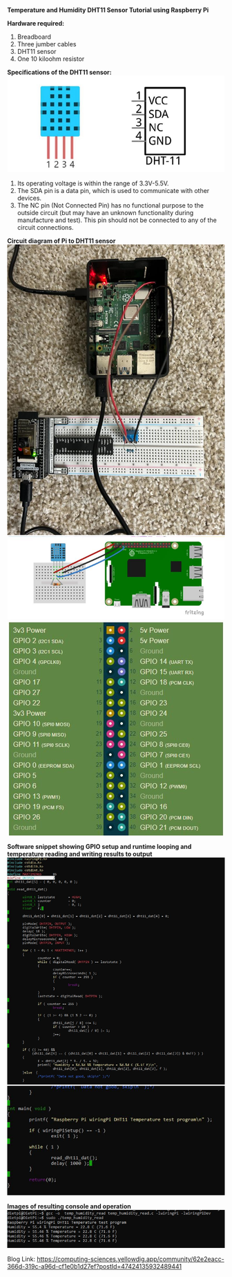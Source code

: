 **Temperature and Humidity DHT11 Sensor Tutorial using Raspberry Pi**

**Hardware required:**
1. Breadboard
2. Three jumber cables
3. DHT11 sensor
4. One 10 kiloohm resistor

**Specifications of the DHT11 sensor:**
![DHT11_Specs](/ANALOG_Device_Tutorials/image/DHT11_Specs.JPG)<br/>
1. Its operating voltage is within the range of 3.3V-5.5V.
2. The SDA pin is a data pin, which is used to communicate with other devices.
3. The NC pin (Not Connected Pin) has no functional purpose to the outside circuit (but may have an unknown functionality during
manufacture and test). This pin should not be connected to any of the circuit connections.

**Circuit diagram of Pi to DHT11 sensor**
![Operational_Circuit_Pi](/ANALOG_Device_Tutorials/image/Operational_Circuit_Pi.jpeg)<br/>
![CircuitDiagram2](/ANALOG_Device_Tutorials/image/CircuitDiagram2.JPG)<br/>
![Raspberry_Pi_Pins](/ANALOG_Device_Tutorials/image/Raspberry_Pi_Pins.JPG)<br/>

**Software snippet showing GPIO setup and runtime looping and temperature reading and writing results to output**
![C_program_snippet1](/ANALOG_Device_Tutorials/image/C_program_snippet1.JPG)<br/>
![C_program_snippet2](/ANALOG_Device_Tutorials/image/C_program_snippet2.JPG)<br/>

**Images of resulting console and operation**
![Temperature_data_Pi](/ANALOG_Device_Tutorials/image/Temperature_data_Pi.JPG)<br/>

Blog Link:
https://computing-sciences.yellowdig.app/community/62e2eacc-366d-319c-a96d-cf1e0b1d27ef?postId=47424135932489441


